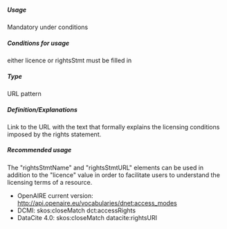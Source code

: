 ##### Usage
Mandatory under conditions
##### Conditions for usage
either licence or rightsStmt must be filled in
##### Type
URL pattern
##### Definition/Explanations
Link to the URL with the text that formally explains the licensing conditions imposed by the rights statement.
##### Recommended usage
The "rightsStmtName" and "rightsStmtURL" elements can be used in addition to the "licence" value in order to facilitate users to understand the licensing terms of a resource.
* OpenAIRE current version: http://api.openaire.eu/vocabularies/dnet:access_modes
* DCMI: skos:closeMatch dct:accessRights
* DataCite 4.0: skos:closeMatch datacite:rightsURI
